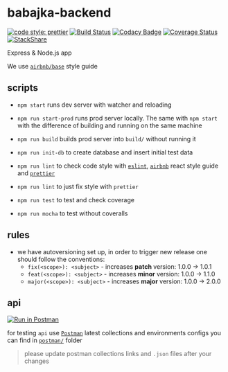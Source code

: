 # babajka-backend

[![code style: prettier](https://img.shields.io/badge/code_style-prettier-ff69b4.svg?style=flat-square)](https://github.com/prettier/prettier)
[![Build Status](https://travis-ci.org/babajka/babajka-backend.svg?branch=master)](https://travis-ci.org/babajka/babajka-backend)
[![Codacy Badge](https://api.codacy.com/project/badge/Grade/27a0eb2d7da645b983b464238ca7248e)](https://www.codacy.com/app/babajka/babajka-backend?utm_source=github.com&utm_medium=referral&utm_content=babajka/babajka-backend&utm_campaign=Badge_Grade)
[![Coverage Status](https://coveralls.io/repos/github/babajka/babajka-backend/badge.svg?branch=master)](https://coveralls.io/github/babajka/babajka-backend?branch=master)
[![StackShare](https://img.shields.io/badge/tech-stack-0690fa.svg?style=flat)](https://stackshare.io/wir-by/wir-by-backend)

Express &amp; Node.js app

We use [`airbnb/base`](https://github.com/airbnb/javascript) style guide

## scripts

- `npm start` runs dev server with watcher and reloading

- `npm run start-prod` runs prod server locally. The same with `npm start` with the difference of building and running on the same machine

- `npm run build` builds prod server into `build/` without running it

- `npm run init-db` to create database and insert initial test data

- `npm run lint` to check code style with [`eslint`](http://eslint.org/),
  [`airbnb`](https://github.com/airbnb/javascript/tree/master/react) react style guide and
  [`prettier`](https://prettier.io)

- `npm run lint` to just fix style with `prettier`

- `npm run test` to test and check coverage

- `npm run mocha` to test without coveralls

## rules

- we have autoversioning set up, in order to trigger new release one should follow the conventions:
  - `fix(<scope>): <subject>` - increases **patch** version: 1.0.0 -> 1.0.1
  - `feat(<scope>): <subject>` - increases **minor** version: 1.0.0 -> 1.1.0
  - `major(<scope>): <subject>` - increases **major** version: 1.0.0 -> 2.0.0

## api

[![Run in Postman](https://run.pstmn.io/button.svg)](https://app.getpostman.com/run-collection/04d9ee38c7759d94872c#?env%5Bbabajka%5D=W3siZW5hYmxlZCI6dHJ1ZSwia2V5IjoiRE9NQUlOIiwidmFsdWUiOiJodHRwOi8vbG9jYWxob3N0OjgwODAiLCJ0eXBlIjoidGV4dCJ9LHsiZW5hYmxlZCI6dHJ1ZSwia2V5IjoiQVBJX1VSTCIsInZhbHVlIjoiL2FwaSIsInR5cGUiOiJ0ZXh0In1d)

for testing `api` use [`Postman`](https://www.getpostman.com/) latest collections and environments
configs you can find in [`postman/`](https://github.com/babajka/babajka-backend/tree/master/postman)
folder

> please update postman collections links and `.json` files after your changes
